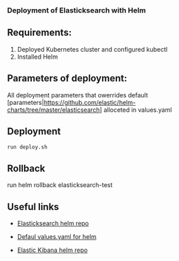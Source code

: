 ### Deployment of Elasticksearch with Helm

## Requirements:

1. Deployed Kubernetes cluster and configured kubectl
2. Installed Helm

## Parameters of deployment:

All deployment parameters that owerrides default [parameters|https://github.com/elastic/helm-charts/tree/master/elasticsearch] alloceted in values.yaml

## Deployment

    run deploy.sh

## Rollback

run helm rollback elasticksearch-test

## Useful links

- [Elasticksearch helm repo](https://github.com/elastic/helm-charts/tree/master/elasticsearch)

- [Defaul values.yaml for helm](https://github.com/elastic/helm-charts/blob/master/elasticsearch/values.yaml)

- [Elastic Kibana helm repo](https://github.com/elastic/helm-charts/tree/master/kibana)